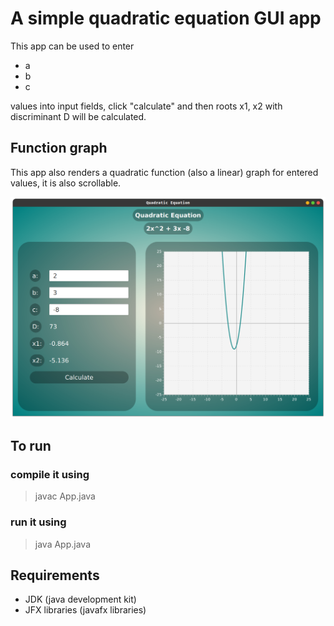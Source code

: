 # A simple quadratic equation GUI app
This app can be used to enter 
- a
- b
- c

values into input fields, click "calculate" and then roots x1, x2 with discriminant D will be calculated. 
## Function graph
This app also renders a quadratic function (also a linear) graph for entered values, it is also scrollable.

![alt text](./media/app_screenshot.png)

## To run
### compile it using
> javac App.java
### run it using
> java App.java

## Requirements
- JDK (java development kit)
- JFX libraries (javafx libraries)
